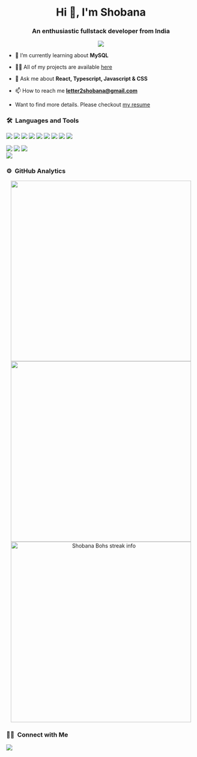<h1 align="center">
   Hi 👋, I'm Shobana
</h1>
<h3 align="center">
    An enthusiastic fullstack developer from India
</h3>
	
<p align="center">
  <img src="https://komarev.com/ghpvc/?username=ShobanaBohs100&color=blueviolet&style=flat">
</p>

- 🌱 I’m currently learning about **MySQL**

- 👨‍💻 All of my projects are available [here](https://github.com/ShobanaBohs100?tab=repositories)

- 💬 Ask me about **React, Typescript, Javascript & CSS**

- 📫 How to reach me **letter2shobana@gmail.com**

- Want to find more details. Please checkout [my resume](https://docs.google.com/document/d/1Ulvo4KOFO28U3gRED-ZpMAsH3YOoGT-UuwjSKR1mOCo/edit?usp=sharing)


	
### 🛠 &nbsp;Languages and Tools

<img src="https://img.shields.io/badge/HTML5-E34F26?style=for-the-badge&logo=html5&logoColor=white" /> <img src="https://img.shields.io/badge/CSS-239120?style=for-the-badge&logo=css3&logoColor=white" /> <img src="https://img.shields.io/badge/JavaScript-F7DF1E?style=for-the-badge&logo=javascript&logoColor=black" /> <img src="https://img.shields.io/badge/Node.js-43853D?style=for-the-badge&logo=node.js&logoColor=white" /> <img src="https://img.shields.io/badge/Express.js-404D59?style=for-the-badge&logo=express&logoColor=white" /> <img src="https://img.shields.io/badge/TypeScript-007ACC?style=for-the-badge&logo=typescript&logoColor=white" /> <img src="https://img.shields.io/badge/React-20232A?style=for-the-badge&logo=react&logoColor=61DAFB" />  <img src="https://img.shields.io/badge/styled--components-DB7093?style=for-the-badge&logo=styled-components&logoColor=white" /> <img src="https://img.shields.io/badge/Next-black?style=for-the-badge&logo=next.js&logoColor=white" /> 


<img src="https://img.shields.io/badge/-Git-%23F05032?style=for-the-badge&logo=git&logoColor=%23ffffff" /> <img src="https://img.shields.io/badge/-GitHub-181717?style=for-the-badge&logo=github" /> <img src="https://img.shields.io/badge/-npm-CB3837?style=for-the-badge&logo=npm" />
<br>
<img src="http://img.shields.io/badge/-VS%20Code-007ACC?style=for-the-badge&logo=visual-studio-code&logoColor=ffffff" />
<br/>

### ⚙️ &nbsp;GitHub Analytics

<p align="center">
<a href="https://github.com/ShobanaBohs100">
  <img width="480em" src="https://github-readme-stats-eight-theta.vercel.app/api?username=ShobanaBohs100&show_icons=true&theme=algolia&include_all_commits=true&count_private=true"/>
  <img width="480em" src="https://github-readme-stats-eight-theta.vercel.app/api/top-langs/?username=ShobanaBohs100&layout=compact&langs_count=8&theme=algolia"/>
<img width="480em"  align="center" src="https://github-readme-streak-stats.herokuapp.com/?user=ShobanaBohs100&layout=compact&langs_count=8&theme=algolia" alt="Shobana Bohs streak info" />
</a>
</p>

### 🤝🏻 &nbsp;Connect with Me

<p>
<a href="https://www.linkedin.com/in/shobanabohs/"> <img src="https://img.shields.io/badge/-shobanabohs-0077B5?style=flat&logo=Linkedin&logoColor=white"/></a>
</p>
<p align="center"></p>
